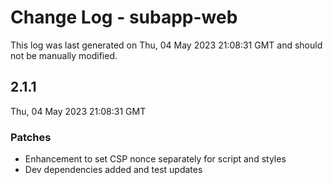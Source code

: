 # Change Log - subapp-web

This log was last generated on Thu, 04 May 2023 21:08:31 GMT and should not be manually modified.

## 2.1.1
Thu, 04 May 2023 21:08:31 GMT

### Patches

- Enhancement to set CSP nonce separately for script and styles
- Dev dependencies added and test updates

